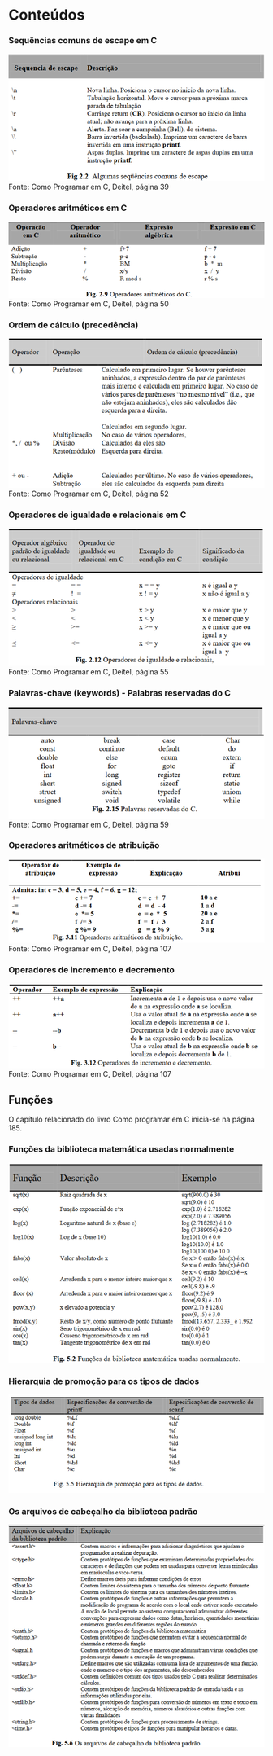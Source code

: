 # Conteúdos

### Sequências comuns de escape em C
![sequencias_escape](/conteudos/sequencias_escape.png)  
Fonte: Como Programar em C, Deitel, página 39

### Operadores aritméticos em C
![operadores_aritmeticos](/conteudos/operadores_aritmeticos.png)  
Fonte: Como Programar em C, Deitel, página 50

### Ordem de cálculo (precedência)
![ordem_calculo](/conteudos/ordem_calculo.png)  
Fonte: Como Programar em C, Deitel, página 52

### Operadores de igualdade e relacionais em C
![operadores_igualdade_relacionais](/conteudos/operadores_igualdade_relacionais.png)  
Fonte: Como Programar em C, Deitel, página 55

### Palavras-chave (keywords) - Palabras reservadas do C
![keywords](/conteudos/keywords.png)  
Fonte: Como Programar em C, Deitel, página 59

### Operadores aritméticos de atribuição
![operadores_aritmeticos_atribuicao](/conteudos/operadores_aritmeticos_atribuicao.png)  
Fonte: Como Programar em C, Deitel, página 107

### Operadores de incremento e decremento
![operadores_incremento_decremento](/conteudos/operadores_incremento_decremento.png)  
Fonte: Como Programar em C, Deitel, página 107

## Funções

O capítulo relacionado do livro Como programar em C inicia-se na página 185.  

### Funções da biblioteca matemática usadas normalmente
![math_lib](/conteudos/math_lib.png)  


### Hierarquia de promoção para os tipos de dados
![tipo_dados](/conteudos/tipo_dados.png)  


### Os arquivos de cabeçalho da biblioteca padrão
![arquivos_cabecalho](/conteudos/arquivos_cabecalho.png)  